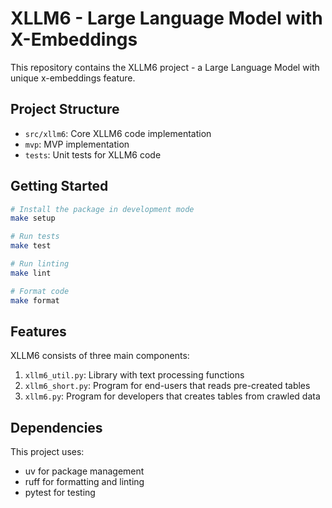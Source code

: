 # XLLM6 - Large Language Model with X-Embeddings

This repository contains the XLLM6 project - a Large Language Model with unique x-embeddings feature.

## Project Structure

- `src/xllm6`: Core XLLM6 code implementation
- `mvp`: MVP implementation
- `tests`: Unit tests for XLLM6 code

## Getting Started

```bash
# Install the package in development mode
make setup

# Run tests
make test

# Run linting
make lint

# Format code
make format
```

## Features

XLLM6 consists of three main components:

1. `xllm6_util.py`: Library with text processing functions
2. `xllm6_short.py`: Program for end-users that reads pre-created tables
3. `xllm6.py`: Program for developers that creates tables from crawled data

## Dependencies

This project uses:

- uv for package management
- ruff for formatting and linting
- pytest for testing
